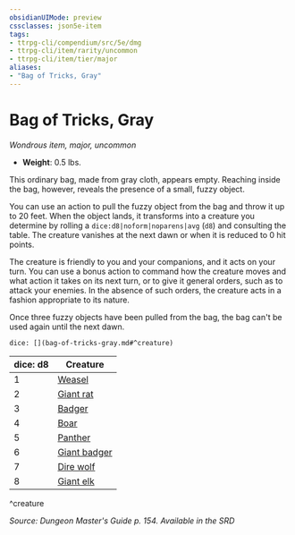 ```yaml
---
obsidianUIMode: preview
cssclasses: json5e-item
tags:
- ttrpg-cli/compendium/src/5e/dmg
- ttrpg-cli/item/rarity/uncommon
- ttrpg-cli/item/tier/major
aliases: 
- "Bag of Tricks, Gray"
---
```

# Bag of Tricks, Gray
*Wondrous item, major, uncommon*  


- **Weight**: 0.5 lbs.

This ordinary bag, made from gray cloth, appears empty. Reaching inside the bag, however, reveals the presence of a small, fuzzy object.

You can use an action to pull the fuzzy object from the bag and throw it up to 20 feet. When the object lands, it transforms into a creature you determine by rolling a `dice:d8|noform|noparens|avg` (`d8`) and consulting the table. The creature vanishes at the next dawn or when it is reduced to 0 hit points.

The creature is friendly to you and your companions, and it acts on your turn. You can use a bonus action to command how the creature moves and what action it takes on its next turn, or to give it general orders, such as to attack your enemies. In the absence of such orders, the creature acts in a fashion appropriate to its nature.

Once three fuzzy objects have been pulled from the bag, the bag can't be used again until the next dawn.

`dice: [](bag-of-tricks-gray.md#^creature)`

| dice: d8 | Creature |
|----------|----------|
| 1 | [Weasel](/3-Mechanics/CLI/Compendium/bestiary/beast/weasel.md) |
| 2 | [Giant rat](/3-Mechanics/CLI/Compendium/bestiary/beast/giant-rat.md) |
| 3 | [Badger](/3-Mechanics/CLI/Compendium/bestiary/beast/badger.md) |
| 4 | [Boar](/3-Mechanics/CLI/Compendium/bestiary/beast/boar.md) |
| 5 | [Panther](/3-Mechanics/CLI/Compendium/bestiary/beast/panther.md) |
| 6 | [Giant badger](/3-Mechanics/CLI/Compendium/bestiary/beast/giant-badger.md) |
| 7 | [Dire wolf](/3-Mechanics/CLI/Compendium/bestiary/beast/dire-wolf.md) |
| 8 | [Giant elk](/3-Mechanics/CLI/Compendium/bestiary/beast/giant-elk.md) |
^creature

*Source: Dungeon Master's Guide p. 154. Available in the <span title='Systems Reference Document (5.1)'>SRD</span>*